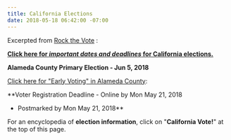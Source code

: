 ```yaml
---
title: California Elections
date: 2018-05-18 06:42:00 -07:00
---
```


Excerpted from [Rock the Vote](https://www.rockthevote.org/) :

[**Click here for *important dates and deadlines* for California elections.**](https://www.rockthevote.org/voting-information/california/)

**Alameda County Primary Election - Jun 5, 2018**

[Click here for "Early Voting" in Alameda County](https://www.usvotefoundation.org/vote/eoddomestic.htm;jsessionid=91D52707DB671BED046CB01F27ECD74B?submission=true&stateId=6&regionId=647): 

**Voter Registration Deadline - Online by Mon May 21, 2018
- Postmarked by Mon May 21, 2018**

For an encyclopedia of **election information**, click on  "**California Vote!**" at the top of this page.
